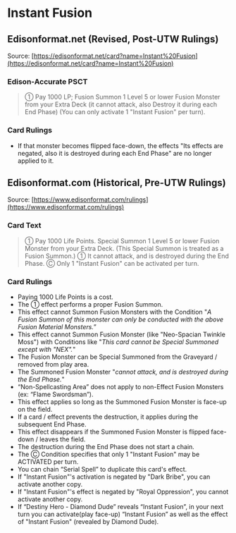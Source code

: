 # Instant Fusion

## Edisonformat.net (Revised, Post-UTW Rulings)

Source: [https://edisonformat.net/card?name=Instant%20Fusion](https://edisonformat.net/card?name=Instant%20Fusion)

### Edison-Accurate PSCT

> ① Pay 1000 LP; Fusion Summon 1 Level 5 or lower Fusion Monster from your Extra Deck (it cannot attack, also Destroy it during each End Phase)
> (You can only activate 1 "Instant Fusion" per turn).

### Card Rulings

*   If that monster becomes flipped face-down, the effects "Its effects are negated, also it is destroyed during each End Phase" are no longer applied to it.


## Edisonformat.com (Historical, Pre-UTW Rulings)

Source: [https://www.edisonformat.com/rulings](https://www.edisonformat.com/rulings)

### Card Text

> ① Pay 1000 Life Points. Special Summon 1 Level 5 or lower Fusion Monster from your Extra Deck. (This Special Summon is treated as a Fusion Summon.) ① It cannot attack, and is destroyed during the End Phase. Ⓒ Only 1 "Instant Fusion" can be activated per turn.

### Card Rulings

*   Paying 1000 Life Points is a cost.
*   The ① effect performs a proper Fusion Summon.
*   This effect cannot Summon Fusion Monsters with the Condition "_A Fusion Summon of this monster can only be conducted with the above Fusion Material Monsters._”
*   This effect cannot Summon Fusion Monster (like "Neo-Spacian Twinkle Moss") with Conditions like "_This card cannot be Special Summoned except with "NEX"._"
*   The Fusion Monster can be Special Summoned from the Graveyard / removed from play area.
*   The Summoned Fusion Monster "_cannot attack, and is destroyed during the End Phase._"
*   “Non-Spellcasting Area” does not apply to non-Effect Fusion Monsters (ex: “Flame Swordsman”).
*   This effect applies so long as the Summoned Fusion Monster is face-up on the field.
*   If a card / effect prevents the destruction, it applies during the subsequent End Phase.
*   This effect disappears if the Summoned Fusion Monster is flipped face-down / leaves the field.
*   The destruction during the End Phase does not start a chain.
*   The Ⓒ Condition specifies that only 1 "Instant Fusion" may be ACTIVATED per turn.
*   You can chain “Serial Spell” to duplicate this card's effect.
*   If "Instant Fusion"'s activation is negated by "Dark Bribe", you can activate another copy.
*   If "Instant Fusion"'s effect is negated by "Royal Oppression", you cannot activate another copy.
*   If “Destiny Hero - Diamond Dude” reveals “Instant Fusion”, in your next turn you can activate(play face-up) “Instant Fusion” as well as the effect of "Instant Fusion" (revealed by Diamond Dude).


